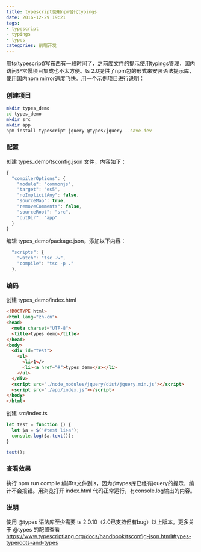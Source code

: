 ```yaml
---
title: typescript使用npm替代typings
date: 2016-12-29 19:21
tags:
- typescript
- typings
- types
categories: 前端开发
---
```


用ts(typescript)写东西有一段时间了，之前库文件的提示使用typings管理，国内访问非常慢项目集成也不太方便。ts 2.0提供了npm包的形式来安装语法提示库，使用国内npm mirror速度飞快。用一个示例项目进行说明：

### 创建项目

```bash
mkdir types_demo
cd types_demo
mkdir src
mkdir app
npm install typescript jquery @types/jquery --save-dev
```

### 配置
创建 types_demo/tsconfig.json 文件，内容如下：

```javascript
{
  "compilerOptions": {
    "module": "commonjs",
    "target": "es5",
    "noImplicitAny": false,
    "sourceMap": true,
    "removeComments": false,
    "sourceRoot": "src",
    "outDir": "app"
  }
}
```

编辑 types_demo/package.json，添加以下内容：

```javascript
  "scripts": {
    "watch": "tsc -w",
    "compile": "tsc -p ."
  },
```

### 编码
创建 types_demo/index.html

```html
<!DOCTYPE html>
<html lang="zh-cn">
<head>
  <meta charset="UTF-8">
  <title>types demo</title>
</head>
<body>
  <div id="test">
    <ul>
      <li>1</>
      <li><a href="#">types demo</a></li>
    </ul>
  </div>
  <script src="./node_modules/jquery/dist/jquery.min.js"></script>
  <script src="./app/index.js"></script>
</body>
</html>
```

创建 src/index.ts

```javascript
let test = function () {
  let $a = $('#test li>a');
  console.log($a.text());
}

test();
```

### 查看效果
执行 npm run compile 编译ts文件到js，因为@types库已经有jquery的提示，编计不会报错。用浏览打开 index.html 代码正常运行，有console.log输出的内容。

### 说明
使用 @types 语法库至少需要 ts 2.0.10（2.0已支持但有bug）以上版本。更多关于 @types 的配置查看 https://www.typescriptlang.org/docs/handbook/tsconfig-json.html#types-typeroots-and-types
